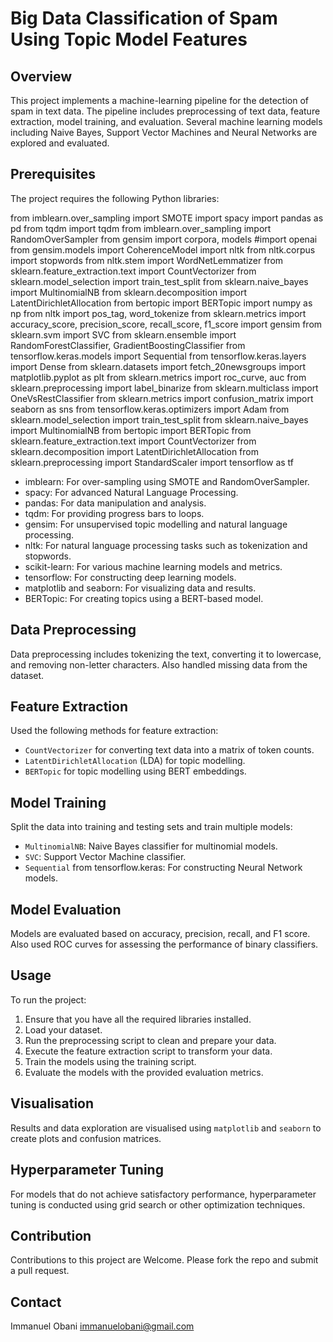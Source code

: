 # Big Data Classification of Spam Using Topic Model Features

## Overview

This project implements a machine-learning pipeline for the detection of spam in text data. The pipeline includes preprocessing of text data, feature extraction, model training, and evaluation. Several machine learning models including Naive Bayes, Support Vector Machines and Neural Networks are explored and evaluated.

## Prerequisites

The project requires the following Python libraries:

from imblearn.over_sampling import SMOTE
import spacy
import pandas as pd
from tqdm import tqdm
from imblearn.over_sampling import RandomOverSampler
from gensim import corpora, models
#import openai
from gensim.models import CoherenceModel
import nltk
from nltk.corpus import stopwords
from nltk.stem import WordNetLemmatizer
from sklearn.feature_extraction.text import CountVectorizer
from sklearn.model_selection import train_test_split
from sklearn.naive_bayes import MultinomialNB
from sklearn.decomposition import LatentDirichletAllocation
from bertopic import BERTopic
import numpy as np
from nltk import pos_tag, word_tokenize
from sklearn.metrics import accuracy_score, precision_score, recall_score, f1_score
import gensim
from sklearn.svm import SVC
from sklearn.ensemble import RandomForestClassifier, GradientBoostingClassifier
from tensorflow.keras.models import Sequential
from tensorflow.keras.layers import Dense
from sklearn.datasets import fetch_20newsgroups
import matplotlib.pyplot as plt
from sklearn.metrics import roc_curve, auc
from sklearn.preprocessing import label_binarize
from sklearn.multiclass import OneVsRestClassifier
from sklearn.metrics import confusion_matrix
import seaborn as sns
from tensorflow.keras.optimizers import Adam
from sklearn.model_selection import train_test_split
from sklearn.naive_bayes import MultinomialNB
from bertopic import BERTopic
from sklearn.feature_extraction.text import CountVectorizer
from sklearn.decomposition import LatentDirichletAllocation
from sklearn.preprocessing import StandardScaler
import tensorflow as tf

- imblearn: For over-sampling using SMOTE and RandomOverSampler.
- spacy: For advanced Natural Language Processing.
- pandas: For data manipulation and analysis.
- tqdm: For providing progress bars to loops.
- gensim: For unsupervised topic modelling and natural language processing.
- nltk: For natural language processing tasks such as tokenization and stopwords.
- scikit-learn: For various machine learning models and metrics.
- tensorflow: For constructing deep learning models.
- matplotlib and seaborn: For visualizing data and results.
- BERTopic: For creating topics using a BERT-based model.

## Data Preprocessing

Data preprocessing includes tokenizing the text, converting it to lowercase, and removing non-letter characters. Also handled missing data from the dataset.

## Feature Extraction

Used the following methods for feature extraction:

- `CountVectorizer` for converting text data into a matrix of token counts.
- `LatentDirichletAllocation` (LDA) for topic modelling.
- `BERTopic` for topic modelling using BERT embeddings.

## Model Training

Split the data into training and testing sets and train multiple models:

- `MultinomialNB`: Naive Bayes classifier for multinomial models.
- `SVC`: Support Vector Machine classifier.
- `Sequential` from tensorflow.keras: For constructing Neural Network models.

## Model Evaluation

Models are evaluated based on accuracy, precision, recall, and F1 score. Also used ROC curves for assessing the performance of binary classifiers.

## Usage

To run the project:

1. Ensure that you have all the required libraries installed.
2. Load your dataset.
3. Run the preprocessing script to clean and prepare your data.
4. Execute the feature extraction script to transform your data.
5. Train the models using the training script.
6. Evaluate the models with the provided evaluation metrics.

## Visualisation

Results and data exploration are visualised using `matplotlib` and `seaborn` to create plots and confusion matrices.

## Hyperparameter Tuning

For models that do not achieve satisfactory performance, hyperparameter tuning is conducted using grid search or other optimization techniques.

## Contribution

Contributions to this project are Welcome. Please fork the repo and submit a pull request.


## Contact

Immanuel Obani
immanuelobani@gmail.com
